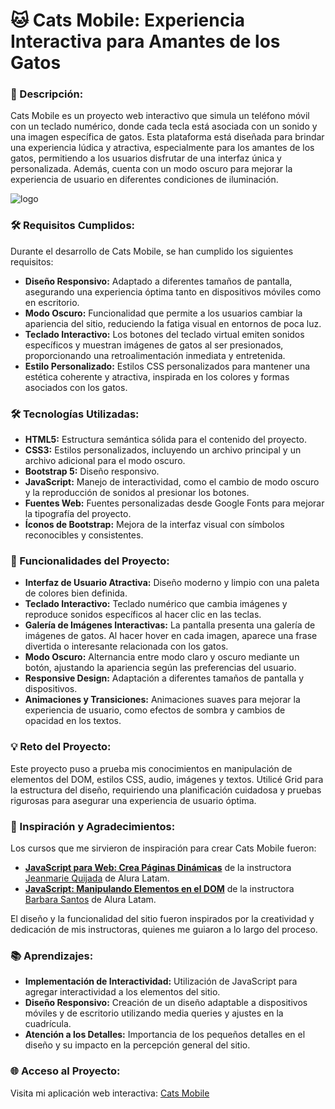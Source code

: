 # 🐱 Cats Mobile: Experiencia Interactiva para Amantes de los Gatos

### 📝 Descripción:

Cats Mobile es un proyecto web interactivo que simula un teléfono móvil con un teclado numérico, donde cada tecla está asociada con un sonido y una imagen específica de gatos. Esta plataforma está diseñada para brindar una experiencia lúdica y atractiva, especialmente para los amantes de los gatos, permitiendo a los usuarios disfrutar de una interfaz única y personalizada. Además, cuenta con un modo oscuro para mejorar la experiencia de usuario en diferentes condiciones de iluminación.


![logo](https://github.com/sammadr/cats-mobile/blob/main/img.png) 

### 🛠️ Requisitos Cumplidos:
Durante el desarrollo de Cats Mobile, se han cumplido los siguientes requisitos:

- **Diseño Responsivo:** Adaptado a diferentes tamaños de pantalla, asegurando una experiencia óptima tanto en dispositivos móviles como en escritorio.
- **Modo Oscuro:** Funcionalidad que permite a los usuarios cambiar la apariencia del sitio, reduciendo la fatiga visual en entornos de poca luz.
- **Teclado Interactivo:** Los botones del teclado virtual emiten sonidos específicos y muestran imágenes de gatos al ser presionados, proporcionando una retroalimentación inmediata y entretenida.
- **Estilo Personalizado:** Estilos CSS personalizados para mantener una estética coherente y atractiva, inspirada en los colores y formas asociados con los gatos.

### 🛠️ Tecnologías Utilizadas:
- **HTML5:** Estructura semántica sólida para el contenido del proyecto.
- **CSS3:** Estilos personalizados, incluyendo un archivo principal y un archivo adicional para el modo oscuro.
- **Bootstrap 5:** Diseño responsivo.
- **JavaScript:** Manejo de interactividad, como el cambio de modo oscuro y la reproducción de sonidos al presionar los botones.
- **Fuentes Web:** Fuentes personalizadas desde Google Fonts para mejorar la tipografía del proyecto.
- **Íconos de Bootstrap:** Mejora de la interfaz visual con símbolos reconocibles y consistentes.

### 🌟 Funcionalidades del Proyecto:
- **Interfaz de Usuario Atractiva:** Diseño moderno y limpio con una paleta de colores bien definida.
- **Teclado Interactivo:** Teclado numérico que cambia imágenes y reproduce sonidos específicos al hacer clic en las teclas.
- **Galería de Imágenes Interactivas:** La pantalla presenta una galería de imágenes de gatos. Al hacer hover en cada imagen, aparece una frase divertida o interesante relacionada con los gatos.
- **Modo Oscuro:** Alternancia entre modo claro y oscuro mediante un botón, ajustando la apariencia según las preferencias del usuario.
- **Responsive Design:** Adaptación a diferentes tamaños de pantalla y dispositivos.
- **Animaciones y Transiciones:** Animaciones suaves para mejorar la experiencia de usuario, como efectos de sombra y cambios de opacidad en los textos.

### 💡 Reto del Proyecto:
Este proyecto puso a prueba mis conocimientos en manipulación de elementos del DOM, estilos CSS, audio, imágenes y textos. Utilicé Grid para la estructura del diseño, requiriendo una planificación cuidadosa y pruebas rigurosas para asegurar una experiencia de usuario óptima.

### 🌟 Inspiración y Agradecimientos:
Los cursos que me sirvieron de inspiración para crear Cats Mobile fueron:

- [**JavaScript para Web: Crea Páginas Dinámicas**](https://app.aluracursos.com/course/javascript-web-paginas-dinamicas) de la instructora [Jeanmarie Quijada](https://www.linkedin.com/in/jeanmariequijada/) de Alura Latam.
- [**JavaScript: Manipulando Elementos en el DOM**](https://app.aluracursos.com/course/javascript-manipulando-elementos-en-el-dom) de la instructora [Barbara Santos](https://app.aluracursos.com/user/barbara-santos) de Alura Latam.

El diseño y la funcionalidad del sitio fueron inspirados por la creatividad y dedicación de mis instructoras, quienes me guiaron a lo largo del proceso.

### 📚 Aprendizajes:
- **Implementación de Interactividad:** Utilización de JavaScript para agregar interactividad a los elementos del sitio.
- **Diseño Responsivo:** Creación de un diseño adaptable a dispositivos móviles y de escritorio utilizando media queries y ajustes en la cuadrícula.
- **Atención a los Detalles:** Importancia de los pequeños detalles en el diseño y su impacto en la percepción general del sitio.

### 🌐 Acceso al Proyecto:
Visita mi aplicación web interactiva: [Cats Mobile](https://cats-mobile.netlify.app)

